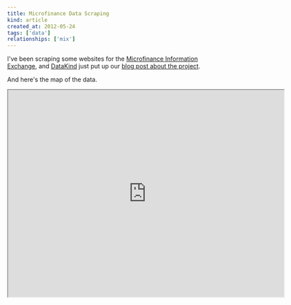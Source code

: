 ```yaml
---
title: Microfinance Data Scraping
kind: article
created_at: 2012-05-24
tags: ['data']
relationships: ['mix']
---
```


I've been scraping some websites for the
[Microfinance Information Exchange](http://themix.org),
and [DataKind](http://datakind.org) just put up our
[blog post about the project](http://datakind.org/2012/05/642/).

And here's the map of the data.

<iframe src="http://southafrica.mixmarket.org/" width="640" height="480"></iframe>
